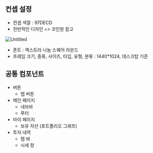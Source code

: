 ## 컨셉 설정

- 컨셉 색깔 : 97DECD
- 전반적인 디자인   => 코인원 참고

![Untitled](https://prod-files-secure.s3.us-west-2.amazonaws.com/6459fb77-8380-46eb-9450-d0f4245a3f7b/fde12bd1-3946-402a-bf67-0c782bd87be9/Untitled.png)

- 폰트 : 엑스트라 나눔 스퀘어 라운드
- 프레임 크기, 종류, 사이즈, 타입, 유형, 분류 : 1440*1024, 데스크탑 기준

## 공통 컴포넌트

- 버튼
    - 탭 버튼
- 메인 페이지
    - 내브바
    - 푸터
- 마이 페이지
    - 보유 자산 (포트폴리오 그래프)
- 투자 내역
    - 탭 바
    - 시세 창
